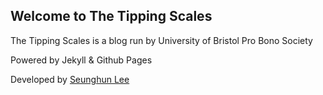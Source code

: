 ## Welcome to The Tipping Scales

The Tipping Scales is a blog run by University of Bristol Pro Bono Society

Powered by Jekyll & Github Pages

Developed by [Seunghun Lee](https://github.com/viper12590)